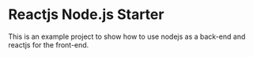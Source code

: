 # Reactjs Node.js Starter
This is an example project to show how to use nodejs as a back-end and reactjs for the front-end.
